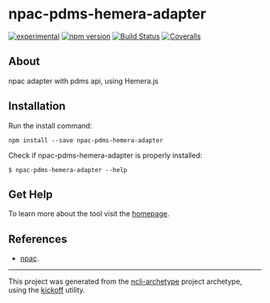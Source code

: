 npac-pdms-hemera-adapter
========================

[![experimental](http://badges.github.io/stability-badges/dist/experimental.svg)](http://github.com/badges/stability-badges)
[![npm version][npm-badge]][npm-url]
[![Build Status][travis-badge]][travis-url]
[![Coveralls][BadgeCoveralls]][Coveralls]

## About

npac adapter with pdms api, using Hemera.js

## Installation

Run the install command:

    npm install --save npac-pdms-hemera-adapter

Check if npac-pdms-hemera-adapter is properly installed:

    $ npac-pdms-hemera-adapter --help

## Get Help

To learn more about the tool visit the [homepage](http://tombenke.github.io/npac-pdms-hemera-adapter/api/).

## References

- [npac](http://tombenke.github.io/npac).

---

This project was generated from the [ncli-archetype](https://github.com/tombenke/ncli-archetype)
project archetype, using the [kickoff](https://github.com/tombenke/kickoff) utility.

[npm-badge]: https://badge.fury.io/js/npac-pdms-hemera-adapter.svg
[npm-url]: https://badge.fury.io/js/npac-pdms-hemera-adapter
[travis-badge]: https://api.travis-ci.org/tombenke/npac-pdms-hemera-adapter.svg
[travis-url]: https://travis-ci.org/tombenke/npac-pdms-hemera-adapter
[Coveralls]: https://coveralls.io/github/tombenke/npac-pdms-hemera-adapter?branch=master
[BadgeCoveralls]: https://coveralls.io/repos/github/tombenke/npac-pdms-hemera-adapter/badge.svg?branch=master
